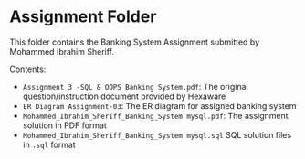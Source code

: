 # Assignment Folder

This folder contains the Banking System Assignment submitted by Mohammed Ibrahim Sheriff.

Contents:
- `Assignment 3 -SQL & OOPS Banking System.pdf`: The original question/instruction document provided by Hexaware
- `ER Diagram Assignment-03`: The ER diagram for assigned banking system
- `Mohammed_Ibrahim_Sheriff_Banking_System mysql.pdf`: The assignment solution in PDF format
- `Mohammed_Ibrahim_Sheriff_Banking_System mysql.sql` SQL solution files in `.sql` format
